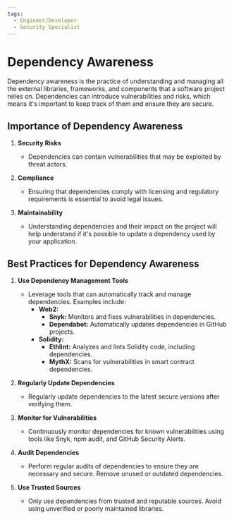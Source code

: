```yaml
---
tags:
  - Engineer/Developer
  - Security Specialist
---
```


# Dependency Awareness

Dependency awareness is the practice of understanding and managing all the external libraries, frameworks, and components that a software project relies on. Dependencies can introduce vulnerabilities and risks, which means it's important to keep track of them and ensure they are secure.

## Importance of Dependency Awareness

1. **Security Risks**
   - Dependencies can contain vulnerabilities that may be exploited by threat actors.

2. **Compliance**
   - Ensuring that dependencies comply with licensing and regulatory requirements is essential to avoid legal issues.

3. **Maintainability**
   - Understanding dependencies and their impact on the project will help understand if it's possible to update a dependency used by your application.

## Best Practices for Dependency Awareness

1. **Use Dependency Management Tools**
   - Leverage tools that can automatically track and manage dependencies. Examples include:
     - **Web2:**
       - **Snyk:** Monitors and fixes vulnerabilities in dependencies.
       - **Dependabot:** Automatically updates dependencies in GitHub projects.
     - **Solidity:**
       - **Ethlint:** Analyzes and lints Solidity code, including dependencies.
       - **MythX:** Scans for vulnerabilities in smart contract dependencies.

2. **Regularly Update Dependencies**
   - Regularly update dependencies to the latest secure versions after verifying them.

3. **Monitor for Vulnerabilities**
   - Continuously monitor dependencies for known vulnerabilities using tools like Snyk, npm audit, and GitHub Security Alerts.

4. **Audit Dependencies**
   - Perform regular audits of dependencies to ensure they are necessary and secure. Remove unused or outdated dependencies.

5. **Use Trusted Sources**
   - Only use dependencies from trusted and reputable sources. Avoid using unverified or poorly maintained libraries.
